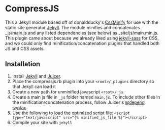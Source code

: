 CompressJS
==========

This a Jekyll module based off of donaldducky's [CssMinify](https://github.com/donaldducky/jekyll-cssminify) for use with the static site generator [Jekyll](http://jekyllrb.com). The module minifies and concatenates _js/main.js and any listed dependencies (see below) as _site/js/main.min.js. This plugin came about because we already liked using [jekyll-sass](https://github.com/noct/jekyll-sass) for CSS, and we could only find minification/concatenation plugins that handled both JS and CSS assets.

## Installation

1. Install [Jekyll](http://jekyllrb.com) and [Juicer](https://github.com/cjohansen/juicer).
1. Place the compressjs.rb plugin into your `<root>/_plugins` directory so that Jekyll can load it
1. Create a new path for unminified javascript `<root>/_js`.
1. Create a main js file in `_js` folder named `main.js`. To include other files in the minification/concatenation process, follow Juicer's [@depend syntax](https://github.com/cjohansen/juicer). 
1. Use the following to load the optimized script file: `<script type="text/javascript" src="{% minified_js_file %}"></script>`
1. Compile your site with `jekyll`